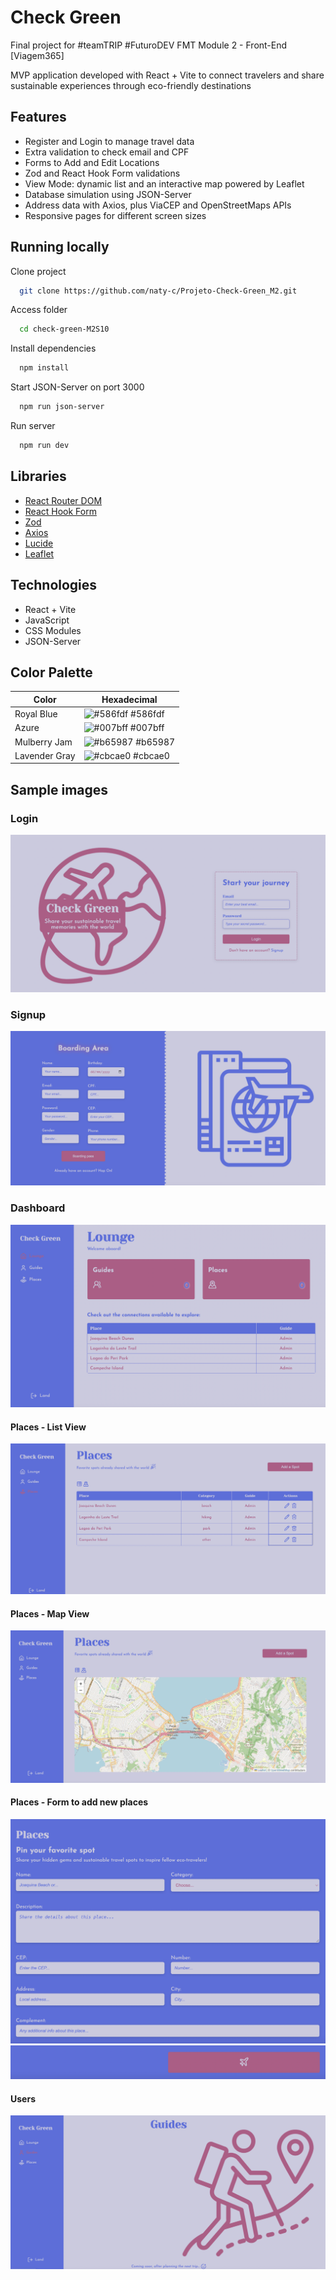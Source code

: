 # Check Green

Final project for #teamTRIP #FuturoDEV FMT Module 2 - Front-End [Viagem365]

MVP application developed with React + Vite to connect travelers and share sustainable experiences through eco-friendly destinations


## Features

- Register and Login to manage travel data
- Extra validation to check email and CPF
- Forms to Add and Edit Locations 
- Zod and React Hook Form validations
- View Mode: dynamic list and an interactive map powered by Leaflet
- Database simulation using JSON-Server
- Address data with Axios, plus ViaCEP and OpenStreetMaps APIs
- Responsive pages for different screen sizes

## Running locally

Clone project

```bash
  git clone https://github.com/naty-c/Projeto-Check-Green_M2.git
```

Access folder

```bash
  cd check-green-M2S10
```

Install dependencies

```bash
  npm install
```

Start JSON-Server on port 3000

```bash
  npm run json-server
```

Run server

```bash
  npm run dev
```


## Libraries

 - [React Router DOM](https://reactrouter.com/en/main)
 - [React Hook Form](https://react-hook-form.com/)
 - [Zod](https://zod.dev/)
 - [Axios](https://axios-http.com/docs/intro)
 - [Lucide](https://lucide.dev/guide/packages/lucide-react)
 - [Leaflet](https://react-leaflet.js.org/)

## Technologies

- React + Vite
- JavaScript
- CSS Modules
- JSON-Server
## Color Palette

| Color               | Hexadecimal                                                |
| ----------------- | ---------------------------------------------------------------- |
| Royal Blue       | ![#586fdf](https://via.placeholder.com/10/586fdf?text=+) #586fdf |
| Azure       | ![#007bff](https://via.placeholder.com/10/007bff?text=+) #007bff |
| Mulberry Jam       | ![#b65987](https://via.placeholder.com/10/b65987?text=+) #b65987 |
| Lavender Gray       | ![#cbcae0](https://via.placeholder.com/10/cbcae0?text=+) #cbcae0 |


## Sample images

### Login

<img src="./src/assets/sample-login.png">

### Signup

<img src="./src/assets/sample-signup.png">

### Dashboard

<img src="./src/assets/sample-dashboard.png">

#### Places - List View

<img src="./src/assets/sample-places-list.png">

#### Places - Map View

<img src="./src/assets/sample-places-map.png">

#### Places - Form to add new places

<img src="./src/assets/sample-places-form.png">
<img src="./src/assets/sample-places-form-button.png">

#### Users

<img src="./src/assets/sample-users.png">
